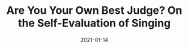 ---
title: "Are You Your Own Best Judge? On the Self-Evaluation of Singing"
collection: publications
permalink: /publication/2021_are-you-your-own-best-judge?-on-the-self-evaluatio
date: 2021-01-14
year: 2021
venue: 'Journal of Voice'
authors: 'Larrouy-Maestri P, Wang X, Nunes RV, Poeppel D'
number: '185'
citation: 'Larrouy-Maestri P, Wang X, Nunes RV, Poeppel D (2021). Are You Your Own Best Judge? On the Self-Evaluation of Singing. Journal of Voice.'
category: 'article'
---
